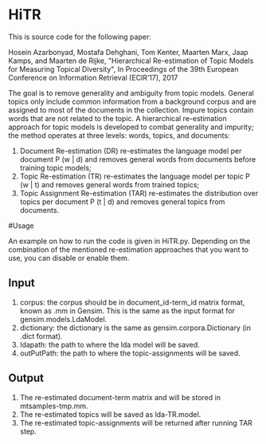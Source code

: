 # HiTR

This is source code for the following paper:

Hosein Azarbonyad, Mostafa Dehghani, Tom Kenter, Maarten Marx, Jaap Kamps, and Maarten de Rijke, "Hierarchical Re-estimation of Topic Models for Measuring Topical Diversity", In Proceedings of the 39th European Conference on Information Retrieval (ECIR’17), 2017 

The goal is to remove generality and ambiguity from topic models. General topics only include common information from a background corpus and are assigned to most of the documents in the collection. Impure topics contain words that are not related to the topic. A hierarchical re-estimation approach for topic models is developed to combat generality and impurity; the method operates at three levels: words, topics, and documents:

1. Document Re-estimation (DR) re-estimates the language model per document P (w | d) and removes general words from documents before training topic models; 
2. Topic Re-estimation (TR) re-estimates the language model per topic P (w | t) and removes general words from trained topics; 
3. Topic Assignment Re-estimation (TAR) re-estimates the distribution over topics per document P (t | d) and removes general topics from documents.

#Usage

An example on how to run the code is given in HiTR.py. Depending on the combination of the mentioned re-estimation approaches that you want to use, you can disable or enable them. 

## Input
1. corpus: the corpus should be in document_id-term_id matrix format, known as .mm in Gensim. This is the same as the input format for gensim.models.LdaModel.
2. dictionary: the dictionary is the same as gensim.corpora.Dictionary (in .dict format).
3. ldapath: the path to where the lda model will be saved.
4. outPutPath: the path to where the topic-assignments will be saved.

## Output
1. The re-estimated document-term matrix and will be stored in mtsamples-tmp.mm.
2. The re-estimated topics will be saved as lda-TR.model.
3. The re-estimated topic-assignments will be returned after running TAR step. 
